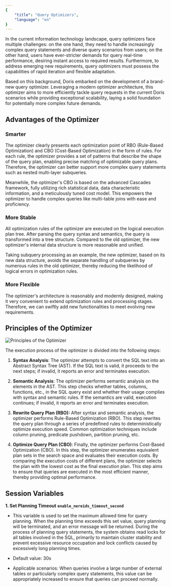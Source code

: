 ```yaml
---
{
    "title": "Query Optimizers",
    "language": "en"
}
---
```


<!--
Licensed to the Apache Software Foundation (ASF) under one
or more contributor license agreements.  See the NOTICE file
distributed with this work for additional information
regarding copyright ownership.  The ASF licenses this file
to you under the Apache License, Version 2.0 (the
"License"); you may not use this file except in compliance
with the License.  You may obtain a copy of the License at

  http://www.apache.org/licenses/LICENSE-2.0

Unless required by applicable law or agreed to in writing,
software distributed under the License is distributed on an
"AS IS" BASIS, WITHOUT WARRANTIES OR CONDITIONS OF ANY
KIND, either express or implied.  See the License for the
specific language governing permissions and limitations
under the License.
-->

In the current information technology landscape, query optimizers face multiple challenges: on the one hand, they need to handle increasingly complex query statements and diverse query scenarios from users; on the other hand, users have ever-stricter demands for query real-time performance, desiring instant access to required results. Furthermore, to address emerging new requirements, query optimizers must possess the capabilities of rapid iteration and flexible adaptation.

Based on this background, Doris embarked on the development of a brand-new query optimizer. Leveraging a modern optimizer architecture, this optimizer aims to more efficiently tackle query requests in the current Doris scenarios while providing exceptional scalability, laying a solid foundation for potentially more complex future demands.

## Advantages of the Optimizer

### Smarter

The optimizer clearly presents each optimization point of RBO (Rule-Based Optimization) and CBO (Cost-Based Optimization) in the form of rules. For each rule, the optimizer provides a set of patterns that describe the shape of the query plan, enabling precise matching of optimizable query plans. Therefore, the optimizer can better support more complex query statements such as nested multi-layer subqueries.

Meanwhile, the optimizer's CBO is based on the advanced Cascades framework, fully utilizing rich statistical data, data characteristic information, and a meticulously tuned cost model. This empowers the optimizer to handle complex queries like multi-table joins with ease and proficiency.

### More Stable

All optimization rules of the optimizer are executed on the logical execution plan tree. After parsing the query syntax and semantics, the query is transformed into a tree structure. Compared to the old optimizer, the new optimizer's internal data structure is more reasonable and unified.

Taking subquery processing as an example, the new optimizer, based on its new data structure, avoids the separate handling of subqueries by numerous rules in the old optimizer, thereby reducing the likelihood of logical errors in optimization rules.

### More Flexible

The optimizer's architecture is reasonably and modernly designed, making it very convenient to extend optimization rules and processing stages. Therefore, we can swiftly add new functionalities to meet evolving new requirements.

## Principles of the Optimizer

![Principles of the Optimizer](/images/cost-based-optimizer.jpg)

The execution process of the optimizer is divided into the following steps:

1. **Syntax Analysis**: The optimizer attempts to convert the SQL text into an Abstract Syntax Tree (AST). If the SQL text is valid, it proceeds to the next steps; if invalid, it reports an error and terminates execution.

2. **Semantic Analysis**: The optimizer performs semantic analysis on the elements in the AST. This step checks whether tables, columns, functions, etc., in the SQL query exist and whether their usage complies with syntax and semantic rules. If the semantics are valid, execution continues; if invalid, it reports an error and terminates execution.

3. **Rewrite Query Plan (RBO):** After syntax and semantic analysis, the optimizer performs Rule-Based Optimization (RBO). This step rewrites the query plan through a series of predefined rules to deterministically optimize execution speed. Common optimization techniques include column pruning, predicate pushdown, partition pruning, etc.

4. **Optimize Query Plan (CBO)**: Finally, the optimizer performs Cost-Based Optimization (CBO). In this step, the optimizer enumerates equivalent plan sets in the search space and evaluates their execution costs. By comparing the execution costs of different plans, the optimizer selects the plan with the lowest cost as the final execution plan. This step aims to ensure that queries are executed in the most efficient manner, thereby providing optimal performance.

## Session Variables

**1. Set Planning Timeout** **`enable_nereids_timeout_second`**

- This variable is used to set the maximum allowed time for query planning. When the planning time exceeds this set value, query planning will be terminated, and an error message will be returned. During the process of planning query statements, the system obtains read locks for all tables involved in the SQL, primarily to maintain cluster stability and prevent excessive resource occupation and lock conflicts caused by excessively long planning times.

- Default value: 30s

- Applicable scenarios: When queries involve a large number of external tables or particularly complex query statements, this value can be appropriately increased to ensure that queries can proceed normally.